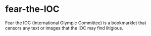 fear-the-IOC
============

Fear the IOC (International Olympic Committee) is a bookmarklet that censors any text or images that the IOC may find litigious.

